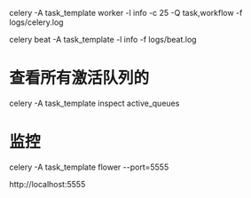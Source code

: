 
celery -A task_template worker -l info -c 25 -Q task,workflow -f logs/celery.log


celery beat -A task_template -l info -f logs/beat.log

# 查看所有激活队列的
celery -A  task_template inspect active_queues

# 监控

celery -A task_template flower --port=5555

http://localhost:5555
